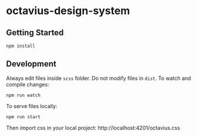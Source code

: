 # octavius-design-system

## Getting Started

```
npm install
```

## Development

Always edit files inside `scss` folder. Do not modify files in `dist`. To watch and compile changes:

```
npm run watch
```

To serve files locally:

```
npm run start
```

Then import css in your local project:
http://localhost:4201/octavius.css
